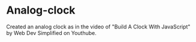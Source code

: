 # Analog-clock

Created an analog clock as in the video of "Build A Clock With JavaScript" by Web Dev Simplified on Youthube.
